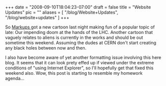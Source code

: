 
+++
date = "2008-09-10T18:04:23-07:00"
draft = false
title = "Website Updates"
pic = ""
aliases = [
  "/blog/Website+Updates",
  "/blog/website+updates"
]
+++

<p>
    So <a href = "http://www.markupcartoons.com"> Markups </a> got a new cartoon last night making fun of 
    a popular topic of late: Our impending doom at the hands of the LHC.  Another cartoon that vaguely
    relates to aliens is currently in the works and should be out sometime this weekend.  Assuming the 
    dudes at CERN don't start creating any black holes between now and then.
    </p>
    <p>
    I also have become aware of yet another formatting issue involving this here blog.  It seems that it
    can look prety effed up if viewed under the extreme conditions of "using Internet Explorer", so I'll 
    hopefully get that fixed this weekend also.  Wow, this post is starting to resemble my homework agenda...
    </p>